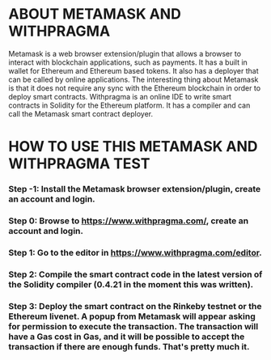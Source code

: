 # ABOUT METAMASK AND WITHPRAGMA

Metamask is a web browser extension/plugin that allows a browser to interact with blockchain applications, such as payments. It has a built in wallet for Ethereum and Ethereum based tokens. It also has a deployer that can be called by online applications. The interesting thing about Metamask is that it does not require any sync with the Ethereum blockchain in order to deploy smart contracts.
Withpragma is an online IDE to write smart contracts in Solidity for the Ethereum platform. It has a compiler and can call the Metamask smart contract deployer. 

# HOW TO USE THIS METAMASK AND WITHPRAGMA TEST

### Step -1: Install the Metamask browser extension/plugin, create an account and login.

### Step 0: Browse to **https://www.withpragma.com/**, create an account and login.

### Step 1: Go to the editor in **https://www.withpragma.com/editor**.

### Step 2: Compile the smart contract code in the latest version of the Solidity compiler (0.4.21 in the moment this was written).

### Step 3: Deploy the smart contract on the Rinkeby testnet or the Ethereum livenet. A popup from Metamask will appear asking for permission to execute the transaction. The transaction will have a Gas cost in Gas, and it will be possible to accept the transaction if there are enough funds. That's pretty much it.
